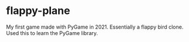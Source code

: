# flappy-plane
My first game made with PyGame in 2021. Essentially a flappy bird clone. Used this to learn the PyGame library.
